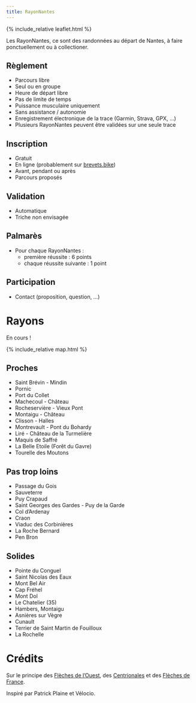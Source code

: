 ```yaml
---
title: RayonNantes
---
```


{% include_relative leaflet.html %}

Les RayonNantes, ce sont des randonnées au départ de Nantes, à faire ponctuellement ou à collectioner.

## Règlement

* Parcours libre
* Seul ou en groupe
* Heure de départ libre
* Pas de limite de temps
* Puissance musculaire uniquement
* Sans assistance / autonomie
* Enregistrement électronique de la trace (Garmin, Strava, GPX, ...)
* Plusieurs RayonNantes peuvent être validées sur une seule trace

## Inscription

* Gratuit
* En ligne (probablement sur [brevets.bike](https://www.brevets.bike))
* Avant, pendant ou après
* Parcours proposés

## Validation

* Automatique
* Triche non envisagée

## Palmarès

* Pour chaque RayonNantes :
  * première réussite : 6 points
  * chaque réussite suivante : 1 point

## Participation

* Contact (proposition, question, ...)

# Rayons

En cours !

{% include_relative map.html %}

## Proches

*   Saint Brévin - Mindin
*   Pornic
*   Port du Collet
*   Machecoul - Château
*   Rocheservière - Vieux Pont
*   Montaigu - Château
*   Clisson - Halles
*   Montrevault - Pont du Bohardy
*   Liré - Château de la Turmelière
*   Maquis de Saffré
*   La Belle Etoile (Forêt du Gavre)
*   Tourelle des Moutons

## Pas trop loins

*   Passage du Gois
*   Sauveterre
*   Puy Crapaud
*   Saint Georges des Gardes - Puy de la Garde
*   Col d’Ardenay
*   Craon
*   Viaduc des Corbinières
*   La Roche Bernard
*   Pen Bron

## Solides

*   Pointe du Conguel
*   Saint Nicolas des Eaux
*   Mont Bel Air
*   Cap Fréhel
*   Mont Dol
*   Le Chatelier (35)
*   Hambers, Montaigu
*   Asnières sur Vègre
*   Cunault
*   Terrier de Saint Martin de Fouilloux
*   La Rochelle

# Crédits

Sur le principe des [Flèches de l’Ouest](http://ecbc.ffvelo.fr/flechesouest/), des [Centrionales](https://cyclotourisme-mag.com/2016/02/18/centrionales-cyclistes-de-la-france-souvenir-patrick-plaine/) et des [Flèches de France](http://www.audax-club-parisien.com/FR/331%20-%20Accueil%20Fl%C3%A8ches%20de%20France.html).

Inspiré par Patrick Plaine et Vélocio.
